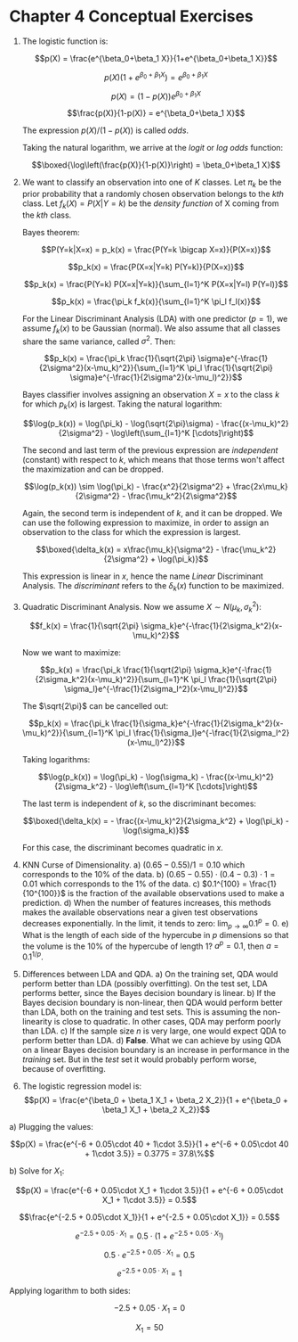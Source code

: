 # Chapter 4 Conceptual Exercises

1. The logistic function is:

    $$p(X) = \frac{e^{\beta_0+\beta_1 X}}{1+e^{\beta_0+\beta_1 X}}$$

    $$p(X) (1+e^{\beta_0+\beta_1 X}) = e^{\beta_0+\beta_1 X}$$

    $$p(X) = (1-p(X))e^{\beta_0+\beta_1 X}$$

    $$\frac{p(X)}{1-p(X)} = e^{\beta_0+\beta_1 X}$$

    The expression $p(X)/(1-p(X))$ is called *odds*.

    Taking the natural logarithm, we arrive at the *logit* or *log odds* function:

    $$\boxed{\log\left(\frac{p(X)}{1-p(X)}\right) = \beta_0+\beta_1 X}$$

2. We want to classify an observation into one of *K* classes. Let $\pi_k$ be the prior probability that a randomly chosen observation belongs to the *kth* class. Let $f_k(X)=P(X|Y=k)$ be the *density function* of X coming from the *kth* class.

    Bayes theorem:

    $$P(Y=k|X=x) = p_k(x) = \frac{P(Y=k \bigcap X=x)}{P(X=x)}$$

    $$p_k(x) = \frac{P(X=x|Y=k) P(Y=k)}{P(X=x)}$$

    $$p_k(x) = \frac{P(Y=k) P(X=x|Y=k)}{\sum_{l=1}^K P(X=x|Y=l) P(Y=l)}$$

    $$p_k(x) = \frac{\pi_k f_k(x)}{\sum_{l=1}^K \pi_l f_l(x)}$$

    For the Linear Discriminant Analysis (LDA) with one predictor ($p=1$), we assume $f_k(x)$ to be Gaussian (normal). We also assume that all classes share the same variance, called $\sigma^2$. Then:

    $$p_k(x) = \frac{\pi_k \frac{1}{\sqrt{2\pi} \sigma}e^{-\frac{1}{2\sigma^2}(x-\mu_k)^2}}{\sum_{l=1}^K \pi_l \frac{1}{\sqrt{2\pi} \sigma}e^{-\frac{1}{2\sigma^2}(x-\mu_l)^2}}$$

    Bayes classifier involves assigning an observation $X=x$ to the class $k$ for which $p_k(x)$ is largest. Taking the natural logarithm:

    $$\log(p_k(x)) = \log(\pi_k) - \log(\sqrt{2\pi}\sigma) - \frac{(x-\mu_k)^2}{2\sigma^2} - \log\left(\sum_{l=1}^K [\cdots]\right)$$

    The second and last term of the previous expression are *independent* (constant) with respect to *k*, which means that those terms won't affect the maximization and can be dropped.

    $$\log(p_k(x)) \sim \log(\pi_k) - \frac{x^2}{2\sigma^2} + \frac{2x\mu_k}{2\sigma^2} - \frac{\mu_k^2}{2\sigma^2}$$

    Again, the second term is independent of *k*, and it can be dropped. We can use the following expression to maximize, in order to assign an observation to the class for which the expression is largest.

    $$\boxed{\delta_k(x) = x\frac{\mu_k}{\sigma^2} - \frac{\mu_k^2}{2\sigma^2} + \log(\pi_k)}$$

    This expression is linear in *x*, hence the name *Linear* Discriminant Analysis. The *discriminant* refers to the $\delta_k(x)$ function to be maximized.

3. Quadratic Discriminant Analysis. Now we assume $X \sim N(\mu_k, \sigma_k^2)$:

    $$f_k(x) = \frac{1}{\sqrt{2\pi} \sigma_k}e^{-\frac{1}{2\sigma_k^2}(x-\mu_k)^2}$$

    Now we want to maximize:

    $$p_k(x) = \frac{\pi_k \frac{1}{\sqrt{2\pi} \sigma_k}e^{-\frac{1}{2\sigma_k^2}(x-\mu_k)^2}}{\sum_{l=1}^K \pi_l \frac{1}{\sqrt{2\pi} \sigma_l}e^{-\frac{1}{2\sigma_l^2}(x-\mu_l)^2}}$$

    The $\sqrt{2\pi}$ can be cancelled out:

    $$p_k(x) = \frac{\pi_k \frac{1}{\sigma_k}e^{-\frac{1}{2\sigma_k^2}(x-\mu_k)^2}}{\sum_{l=1}^K \pi_l \frac{1}{\sigma_l}e^{-\frac{1}{2\sigma_l^2}(x-\mu_l)^2}}$$

    Taking logarithms:

    $$\log(p_k(x)) = \log(\pi_k) - \log(\sigma_k) - \frac{(x-\mu_k)^2}{2\sigma_k^2} - \log\left(\sum_{l=1}^K [\cdots]\right)$$

    The last term is independent of *k*, so the discriminant becomes:

    $$\boxed{\delta_k(x) = - \frac{(x-\mu_k)^2}{2\sigma_k^2} + \log(\pi_k) - \log(\sigma_k)}$$

    For this case, the discriminant becomes quadratic in *x*.

4. KNN Curse of Dimensionality.
  a) $(0.65-0.55)/1 = 0.10$ which corresponds to the $10\%$ of the data.
  b) $(0.65-0.55)\cdot (0.4-0.3)\cdot 1 = 0.01$ which corresponds to the $1\%$ of the data.
  c) $0.1^{100} = \frac{1}{10^{100}}$ is the fraction of the available observations used to make a prediction.
  d) When the number of features increases, this methods makes the available observations near a given test observations decreases exponentially. In the limit, it tends to zero: $\lim_{p\to \infty} 0.1^p = 0$.
  e) What is the length of each side of the hypercube in *p* dimensions so that the volume is the 10% of the hypercube of length 1? $a^p = 0.1$, then $a = 0.1^{1/p}$.

5. Differences between LDA and QDA.
  a) On the training set, QDA would perform better than LDA (possibly overfitting). On the test set, LDA performs better, since the Bayes decision boundary is linear.
  b) If the Bayes decision boundary is non-linear, then QDA would perform better than LDA, both on the training and test sets. This is assuming the non-linearity is close to quadratic. In other cases, QDA may perform poorly than LDA.
  c) If the sample size *n* is very large, one would expect QDA to perform better than LDA.
  d) **False**. What we can achieve by using QDA on a linear Bayes decision boundary is an increase in performance in the *training* set. But in the *test* set it would probably perform worse, because of overfitting.

6. The logistic regression model is:
  $$p(X) = \frac{e^{\beta_0 + \beta_1 X_1 + \beta_2 X_2}}{1 + e^{\beta_0 + \beta_1 X_1 + \beta_2 X_2}}$$

  a) Plugging the values:

  $$p(X) = \frac{e^{-6 + 0.05\cdot 40 + 1\cdot 3.5}}{1 + e^{-6 + 0.05\cdot 40 + 1\cdot 3.5}} = 0.3775 = 37.8\%$$

  b) Solve for $X_1$:

  $$p(X) = \frac{e^{-6 + 0.05\cdot X_1 + 1\cdot 3.5}}{1 + e^{-6 + 0.05\cdot X_1 + 1\cdot 3.5}} = 0.5$$

  $$\frac{e^{-2.5 + 0.05\cdot X_1}}{1 + e^{-2.5 + 0.05\cdot X_1}} = 0.5$$

  $$e^{-2.5 + 0.05\cdot X_1} = 0.5\cdot (1 + e^{-2.5 + 0.05\cdot X_1})$$

  $$0.5\cdot e^{-2.5 + 0.05\cdot X_1} = 0.5$$

  $$e^{-2.5 + 0.05\cdot X_1} = 1$$

  Applying logarithm to both sides:

  $$-2.5 + 0.05\cdot X_1 = 0$$

  $$X_1 = 50$$